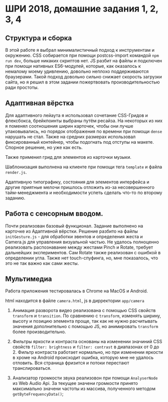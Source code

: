 # ШРИ 2018, домашние задания 1, 2, 3, 4

## Структура и сборка
В этой работе я выбрал минималистичный подход к инструментам и окружению. СSS собирается при помощи postcss-import командой `npm run dev`, больше никаких скриптов нет. JS разбит на файлы и подключен при помощи нативных ES6-модулей, которые, как оказалось к немалому моему удивлению, довольно неплохо поддерживаются браузерами. Такой подход довольно сильно снижает скорость загрузки сайта, но я решил в этом задании пожертвовать производительностью ради простоты.

## Адаптивная вёрстка
Для адаптивного лейаута я использовал сочетание CSS-Гридов и флексбокса, брейкпоинты выбраны путём ресайза. На некоторых из них я поменял соотношения ширин карточек, чтобы они лучше упаковывались, но порядок отображения по времени при помощи `dense` нарушать не стал. Также на средних размерах использовал фиксированный контейнер, чтобы подогнать под отступы на макете. Спорное решение, но уже как есть.

Также применил грид для элементов из карточки музыки.

Шаблонизация выполнена на клиенте при помощи тега `template` и файла `render.js`.

Адаптивную типографику, состояния для элементов интерфейса и другие приятные мелочи пришлось отложить из-за несовершенного тайм-менеджмента и необходимости успеть сделать что-то по второму заданию.

## Работа с сенсорным вводом.
Почти реализован базовый функционал. Задание выполнено на карточке из Адаптивной вёрстки. Решение разбито на файлы `initGesture.js` - для обработки эвентов и определения жеста и Camera.js для управления визуальной частью. Не удалось полноценно реализовать распознавание между жестами Pinch и Rotate, требует дальнейших экспериментов. Сам Rotate также реализован с ошибкой в определении угла. Также нет touch-спуфинга, но, мне показалось, что это не так важно как сами жесты.

## Мультимедиа
Работа приложения тестировалась в Chrome на MacOS и Android.

html находится в файле `camera.html`,
js в дирректории `app/camera`

1. Анимация разворота видео реализована с помощью CSS свойств `transform` и `transition`. По сравнению с  `transform`, изменять ширину, высоту и позицию элемента проще, так как не нужно расчитывать значения дополнительно c помощью JS, но анимировать `transform` более производительно.

1. Фильтры яркости и контраста основаны на изменении значиний CSS свойств `filter: brightness` и `filter: contrast` в диапазонах от 0 до 2. Фильтр контраста работает нормально, но при изменении яркости в хроме на Android происходит ошибка, которую мне не удалось отловить. Вся страница фризится и потоки перестают транслироваться.

1. Анализатор громкости звука реализовон при помощи `AnalyserNode` из Web Audio Api. За текущее значени громкости принято максимально значени частоты из массива, полученного методом `getByteFrequencyData()`;
